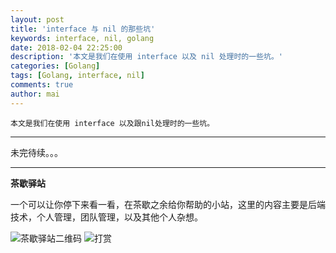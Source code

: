 ```yaml
---
layout: post
title: 'interface 与 nil 的那些坑'
keywords: interface, nil, golang
date: 2018-02-04 22:25:00
description: '本文是我们在使用 interface 以及 nil 处理时的一些坑。'
categories: [Golang]
tags: [Golang, interface, nil]
comments: true
author: mai
---
```


    本文是我们在使用 interface 以及跟nil处理时的一些坑。

----

未完待续。。。

----

**茶歇驿站**

一个可以让你停下来看一看，在茶歇之余给你帮助的小站，这里的内容主要是后端技术，个人管理，团队管理，以及其他个人杂想。

![茶歇驿站二维码](http://oqos7hrvp.bkt.clouddn.com/blog/tech_tea.jpg)
![打赏](http://oqos7hrvp.bkt.clouddn.com/blog/money.jpg)
